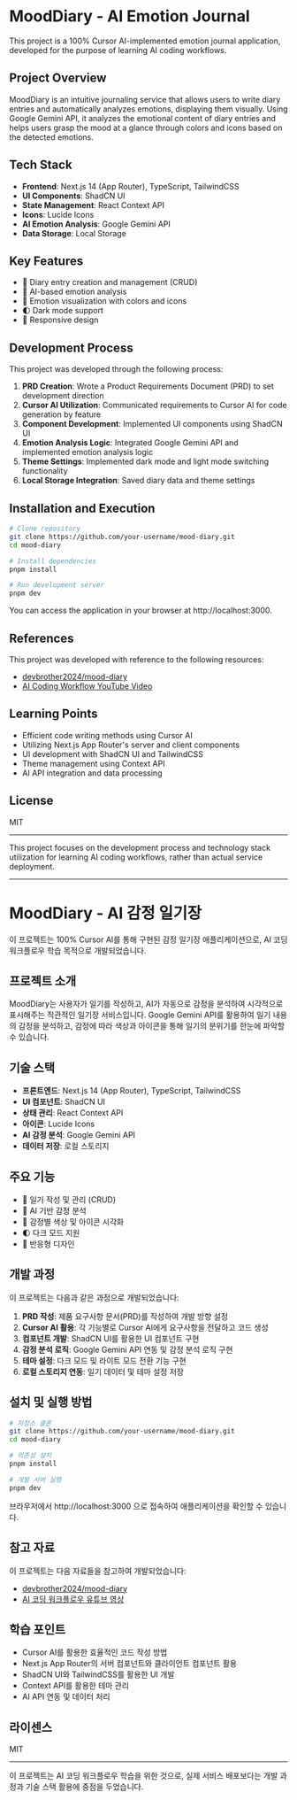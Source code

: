 # MoodDiary - AI Emotion Journal

This project is a 100% Cursor AI-implemented emotion journal application, developed for the purpose of learning AI coding workflows.


## Project Overview

MoodDiary is an intuitive journaling service that allows users to write diary entries and automatically analyzes emotions, displaying them visually. Using Google Gemini API, it analyzes the emotional content of diary entries and helps users grasp the mood at a glance through colors and icons based on the detected emotions.

## Tech Stack

- **Frontend**: Next.js 14 (App Router), TypeScript, TailwindCSS
- **UI Components**: ShadCN UI
- **State Management**: React Context API
- **Icons**: Lucide Icons
- **AI Emotion Analysis**: Google Gemini API
- **Data Storage**: Local Storage

## Key Features

- 📝 Diary entry creation and management (CRUD)
- 🧠 AI-based emotion analysis
- 🎨 Emotion visualization with colors and icons
- 🌓 Dark mode support
- 📱 Responsive design

## Development Process

This project was developed through the following process:

1. **PRD Creation**: Wrote a Product Requirements Document (PRD) to set development direction
2. **Cursor AI Utilization**: Communicated requirements to Cursor AI for code generation by feature
3. **Component Development**: Implemented UI components using ShadCN UI
4. **Emotion Analysis Logic**: Integrated Google Gemini API and implemented emotion analysis logic
5. **Theme Settings**: Implemented dark mode and light mode switching functionality
6. **Local Storage Integration**: Saved diary data and theme settings

## Installation and Execution

```bash
# Clone repository
git clone https://github.com/your-username/mood-diary.git
cd mood-diary

# Install dependencies
pnpm install

# Run development server
pnpm dev
```

You can access the application in your browser at http://localhost:3000.

## References

This project was developed with reference to the following resources:
- [devbrother2024/mood-diary](https://github.com/devbrother2024/mood-diary/tree/main)
- [AI Coding Workflow YouTube Video](https://youtu.be/4RCBcV2Ucpo?si=Ab1YuA-4Fd3nvty6)

## Learning Points

- Efficient code writing methods using Cursor AI
- Utilizing Next.js App Router's server and client components
- UI development with ShadCN UI and TailwindCSS
- Theme management using Context API
- AI API integration and data processing

## License

MIT

---

This project focuses on the development process and technology stack utilization for learning AI coding workflows, rather than actual service deployment.

---

# MoodDiary - AI 감정 일기장

이 프로젝트는 100% Cursor AI를 통해 구현된 감정 일기장 애플리케이션으로, AI 코딩 워크플로우 학습 목적으로 개발되었습니다.


## 프로젝트 소개

MoodDiary는 사용자가 일기를 작성하고, AI가 자동으로 감정을 분석하여 시각적으로 표시해주는 직관적인 일기장 서비스입니다. Google Gemini API를 활용하여 일기 내용의 감정을 분석하고, 감정에 따라 색상과 아이콘을 통해 일기의 분위기를 한눈에 파악할 수 있습니다.

## 기술 스택

- **프론트엔드**: Next.js 14 (App Router), TypeScript, TailwindCSS
- **UI 컴포넌트**: ShadCN UI
- **상태 관리**: React Context API
- **아이콘**: Lucide Icons
- **AI 감정 분석**: Google Gemini API
- **데이터 저장**: 로컬 스토리지

## 주요 기능

- 📝 일기 작성 및 관리 (CRUD)
- 🧠 AI 기반 감정 분석
- 🎨 감정별 색상 및 아이콘 시각화
- 🌓 다크 모드 지원
- 📱 반응형 디자인

## 개발 과정

이 프로젝트는 다음과 같은 과정으로 개발되었습니다:

1. **PRD 작성**: 제품 요구사항 문서(PRD)를 작성하여 개발 방향 설정
2. **Cursor AI 활용**: 각 기능별로 Cursor AI에게 요구사항을 전달하고 코드 생성
3. **컴포넌트 개발**: ShadCN UI를 활용한 UI 컴포넌트 구현
4. **감정 분석 로직**: Google Gemini API 연동 및 감정 분석 로직 구현
5. **테마 설정**: 다크 모드 및 라이트 모드 전환 기능 구현
6. **로컬 스토리지 연동**: 일기 데이터 및 테마 설정 저장

## 설치 및 실행 방법

```bash
# 저장소 클론
git clone https://github.com/your-username/mood-diary.git
cd mood-diary

# 의존성 설치
pnpm install

# 개발 서버 실행
pnpm dev
```

브라우저에서 http://localhost:3000 으로 접속하여 애플리케이션을 확인할 수 있습니다.

## 참고 자료

이 프로젝트는 다음 자료들을 참고하여 개발되었습니다:
- [devbrother2024/mood-diary](https://github.com/devbrother2024/mood-diary/tree/main)
- [AI 코딩 워크플로우 유튜브 영상](https://youtu.be/4RCBcV2Ucpo?si=Ab1YuA-4Fd3nvty6)

## 학습 포인트

- Cursor AI를 활용한 효율적인 코드 작성 방법
- Next.js App Router의 서버 컴포넌트와 클라이언트 컴포넌트 활용
- ShadCN UI와 TailwindCSS를 활용한 UI 개발
- Context API를 활용한 테마 관리
- AI API 연동 및 데이터 처리

## 라이센스

MIT

---

이 프로젝트는 AI 코딩 워크플로우 학습을 위한 것으로, 실제 서비스 배포보다는 개발 과정과 기술 스택 활용에 중점을 두었습니다.
